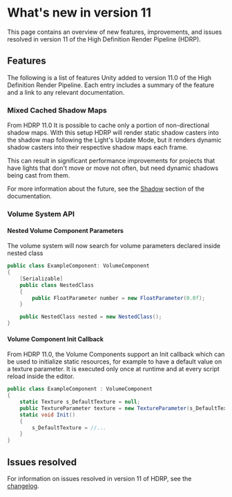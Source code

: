 # What's new in version 11

This page contains an overview of new features, improvements, and issues resolved in version 11 of the High Definition Render Pipeline (HDRP).

## Features

The following is a list of features Unity added to version 11.0 of the High Definition Render Pipeline. Each entry includes a summary of the feature and a link to any relevant documentation.

### Mixed Cached Shadow Maps

From HDRP 11.0 It is possible to cache only a portion of non-directional shadow maps. With this setup HDRP will render static shadow casters into the shadow map following the Light's Update Mode, but it renders dynamic shadow casters into their respective shadow maps each frame. 

This can result in significant performance improvements for projects that have lights that don't move or move not often, but need dynamic shadows being cast from them. 

For more information about the future, see the [Shadow](Shadows-in-HDRP.md) section of the documentation.

### Volume System API

#### Nested Volume Component Parameters

The volume system will now search for volume parameters declared inside nested class

```cs
public class ExampleComponent: VolumeComponent
{
    [Serializable]
    public class NestedClass
    {
        public FloatParameter number = new FloatParameter(0.0f);
    }

    public NestedClass nested = new NestedClass();
}
```

#### Volume Component Init Callback

From HDRP 11.0, the Volume Components support an Init callback which can be used to initialize static resources, for example to have a default value on a texture parameter.
It is executed only once at runtime and at every script reload inside the editor.
```cs
public class ExampleComponent : VolumeComponent
{
    static Texture s_DefaultTexture = null;
    public TextureParameter texture = new TextureParameter(s_DefaultTexture);
    static void Init()
    {
        s_DefaultTexture = //...
    }
}
```

## Issues resolved

For information on issues resolved in version 11 of HDRP, see the [changelog](https://docs.unity3d.com/Packages/com.unity.render-pipelines.high-definition@10.0/changelog/CHANGELOG.html).
